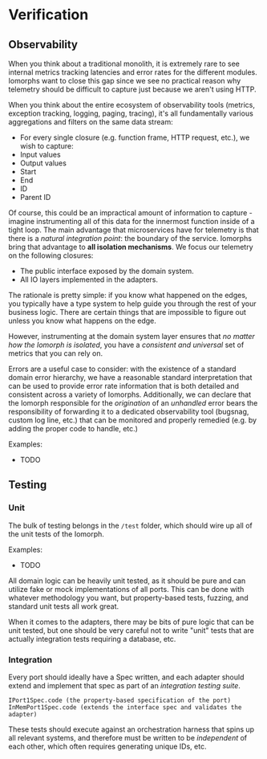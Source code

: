 # Verification

## Observability

When you think about a traditional monolith, it is extremely rare to see internal metrics tracking latencies and error rates for the different modules.  Iomorphs want to close this gap since we see no practical reason why telemetry should be difficult to capture just because we aren't using HTTP.

When you think about the entire ecosystem of observability tools \(metrics, exception tracking, logging, paging, tracing\), it's all fundamentally various aggregations and filters on the same data stream:

* For every single closure \(e.g. function frame, HTTP request, etc.\), we wish to capture:
* Input values
* Output values
* Start
* End
* ID
* Parent ID

Of course, this could be an impractical amount of information to capture - imagine instrumenting all of this data for the innermost function inside of a tight loop.  The main advantage that microservices have for telemetry is that there is a _natural integration point_: the boundary of the service.  Iomorphs bring that advantage to **all isolation mechanisms**.  We focus our telemetry on the following closures:

* The public interface exposed by the domain system.
* All IO layers implemented in the adapters.

The rationale is pretty simple: if you know what happened on the edges, you typically have a type system to help guide you through the rest of your business logic. There are certain things that are impossible to figure out unless you know what happens on the edge.

However, instrumenting at the domain system layer ensures that _no matter how the Iomorph is isolated_, you have a _consistent and universal_ set of metrics that you can rely on.

Errors are a useful case to consider: with the existence of a standard domain error hierarchy, we have a reasonable standard interpretation that can be used to provide error rate information that is both detailed and consistent across a variety of Iomorphs.  Additionally, we can declare that the Iomorph responsible for the _origination_ of an _unhandled_ error bears the responsibility of forwarding it to a dedicated observability tool \(bugsnag, custom log line, etc.\) that can be monitored and properly remedied \(e.g. by adding the proper code to handle, etc.\)

Examples:

* TODO

## Testing

### Unit

The bulk of testing belongs in the `/test` folder, which should wire up all of the unit tests of the Iomorph.

Examples:

* TODO

All domain logic can be heavily unit tested, as it should be pure and can utilize fake or mock implementations of all ports. This can be done with whatever methodology you want, but property-based tests, fuzzing, and standard unit tests all work great.

When it comes to the adapters, there may be bits of pure logic that can be unit tested, but one should be very careful not to write "unit" tests that are actually integration tests requiring a database, etc.

### Integration

Every port should ideally have a Spec written, and each adapter should extend and implement that spec as part of an _integration testing suite_.

```text
IPort1Spec.code (the property-based specification of the port)
InMemPort1Spec.code (extends the interface spec and validates the adapter)
```

These tests should execute against an orchestration harness that spins up all relevant systems, and therefore must be written to be _independent_ of each other, which often requires generating unique IDs, etc.

